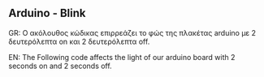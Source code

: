 Arduino - Blink
---



GR: Ο ακόλουθος κώδικας επιρρεάζει το φώς της πλακέτας arduino με 2 δευτερόλεπτα on και 2 δευτερόλεπτα off.

EN: The Following code affects the light of our arduino board with 2 seconds on and 2 seconds off.
